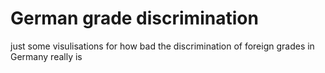 # German grade discrimination
just some visulisations for how bad the discrimination of foreign grades in Germany really is
